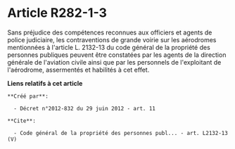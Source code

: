 # Article R282-1-3

Sans préjudice des compétences reconnues aux officiers et agents de police judiciaire, les contraventions de grande voirie
sur les aérodromes mentionnées à l'article L. 2132-13 du code général de la propriété des personnes publiques peuvent être
constatées par les agents de la direction générale de l'aviation civile ainsi que par les personnels de l'exploitant de
l'aérodrome, assermentés et habilités à cet effet.

**Liens relatifs à cet article**

	**Créé par**:

	  - Décret n°2012-832 du 29 juin 2012 - art. 11

	**Cite**:

	  - Code général de la propriété des personnes publ... - art. L2132-13 (V)
